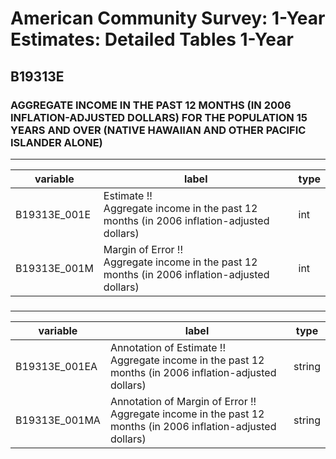 # American Community Survey: 1-Year Estimates: Detailed Tables 1-Year

## B19313E

### AGGREGATE INCOME IN THE PAST 12 MONTHS (IN 2006 INFLATION-ADJUSTED DOLLARS) FOR THE POPULATION 15 YEARS AND OVER (NATIVE HAWAIIAN AND OTHER PACIFIC ISLANDER ALONE)

___

| variable | label | type |
| ----- | ----- | ----- |
| B19313E_001E | Estimate !!<br>Aggregate income in the past 12 months (in 2006 inflation-adjusted dollars) | int |
| B19313E_001M | Margin of Error !!<br>Aggregate income in the past 12 months (in 2006 inflation-adjusted dollars) | int |
### 

___

| variable | label | type |
| ----- | ----- | ----- |
| B19313E_001EA | Annotation of Estimate !!<br>Aggregate income in the past 12 months (in 2006 inflation-adjusted dollars) | string |
| B19313E_001MA | Annotation of Margin of Error !!<br>Aggregate income in the past 12 months (in 2006 inflation-adjusted dollars) | string |

